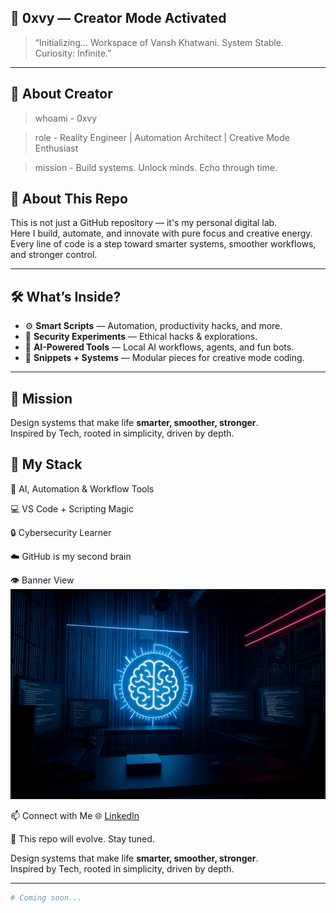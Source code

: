 ## 🚀 0xvy — Creator Mode Activated

> “Initializing... Workspace of Vansh Khatwani. System Stable. Curiosity: Infinite.”

---
## 👾 About Creator

> whoami -
0xvy

> role -
Reality Engineer | Automation Architect | Creative Mode Enthusiast

> mission -
Build systems. Unlock minds. Echo through time.

## 🧠 About This Repo

This is not just a GitHub repository — it's my personal digital lab.  
Here I build, automate, and innovate with pure focus and creative energy.  
Every line of code is a step toward smarter systems, smoother workflows, and stronger control.

---

## 🛠️ What’s Inside?

- ⚙️ **Smart Scripts** — Automation, productivity hacks, and more.
- 🔐 **Security Experiments** — Ethical hacks & explorations.
- 🤖 **AI-Powered Tools** — Local AI workflows, agents, and fun bots.
- 🧩 **Snippets + Systems** — Modular pieces for creative mode coding.

---

## 🎯 Mission

Design systems that make life **smarter, smoother, stronger**.  
Inspired by Tech, rooted in simplicity, driven by depth.

## 🧠 My Stack
🧠 AI, Automation & Workflow Tools

💻 VS Code + Scripting Magic

🔒 Cybersecurity Learner 

☁️ GitHub is my second brain

👁️ Banner View  
![Banner](https://github.com/0xvy/0xvy/blob/main/Banner.png)


📫 Connect with Me
🌐 [LinkedIn](https://www.linkedin.com/in/vansh-khatwani-542711329/)

📂 This repo will evolve. Stay tuned.

Design systems that make life **smarter, smoother, stronger**.  
Inspired by Tech, rooted in simplicity, driven by depth.

---
```bash
# Coming soon...
